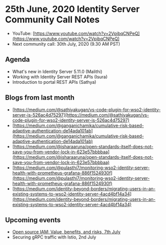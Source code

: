 # 25th June, 2020 Identity Server Community Call Notes

* YouTube: [https://www.youtube.com/watch?v=2VpibqCNPeQ](https://www.youtube.com/watch?v=2VpibqCNPeQ)
* Next community call: 30th July, 2020 (9.30 AM PST)

## Agenda

* What's new in Identity Server 5.11.0 (Malithi)
* Working with Identity Server REST APIs (Isura)
* Introduction to portal REST APIs (Sathya)

## Blogs from last month

* [https://medium.com/@sathiyakugan/vs-code-plugin-for-wso2-identity-server-is-526ac4d75297](https://medium.com/@sathiyakugan/vs-code-plugin-for-wso2-identity-server-is-526ac4d75297)
* [https://medium.com/@ganganichamika/cumulative-risk-based-adaptive-authentication-de14ada101ab](https://medium.com/@ganganichamika/cumulative-risk-based-adaptive-authentication-de14ada101ab)
* [https://medium.com/@isharaaruna/open-standards-itself-does-not-save-you-from-vendor-lock-in-623e57bbbbaa](https://medium.com/@isharaaruna/open-standards-itself-does-not-save-you-from-vendor-lock-in-623e57bbbbaa)
* [https://medium.com/@pulasthi7/monitoring-wso2-identity-server-health-with-prometheus-grafana-886f1524930f](https://medium.com/@pulasthi7/monitoring-wso2-identity-server-health-with-prometheus-grafana-886f1524930f)
* [https://medium.com/identity-beyond-borders/migrating-users-in-an-existing-systems-to-wso2-identity-server-4acd4bf14a34](https://medium.com/identity-beyond-borders/migrating-users-in-an-existing-systems-to-wso2-identity-server-4acd4bf14a34)

## Upcoming events

* [Open source IAM: Value, benefits, and risks, 7th July](https://wso2.com/library/webinars/open-source-value-benefits-risks/)
* Securing gRPC traffic with Istio, 2nd July
